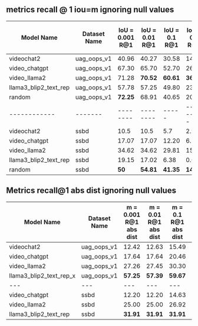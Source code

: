 ## metrics recall @ 1 iou=m ignoring null values 

| Model Name | Dataset Name | IoU = 0.001 R@1 | IoU = 0.01 R@1 | IoU = 0.1 R@1 | IoU = 0.3 R@1 | IoU = 0.5 R@1 | IoU = 0.7 R@1 | mIoU |
|------------|--------------|----------------|----------------|---------------|---------------|---------------|---------------| ---- |
| videochat2 | uag_oops_v1 | 40.96 | 40.27 | 30.58 | 14.88 | 5.12 | 0.96 |  10.48 |
| video_chatgpt | uag_oops_v1 | 67.30 | 65.70 | 52.70 | 26.69 | 10.34 | 2.74 |18.82 |
| video_llama2 | uag_oops_v1 | 71.28 | **70.52** | **60.61** | **36.98** | 17.85 | 5.46 |24.47 |
| llama3_blip2_text_rep | uag_oops_v1 | 57.78 | 57.25 | 49.80 | 23.53 | 7.32 | 1.83 |16.46 |
|random| uag_oops_v1| **72.25** | 68.91 | 40.65 | 20.70 | **19.8**| **6.80** |**26.21** |
|------------|-------|--------|--------|-----|---------|------|--------| ---- |
| videochat2 | ssbd |10.5 | 10.5 |5.7 | 2.9 | 0.96 | 0.00 | - |
| video_chatgpt | ssbd | 17.07 | 17.07 | 12.20 | 6.10 | 3.66 | 0.00 | 4.11 |
| video_llama2 | ssbd | 34.62 | 34.62 | 29.81 | 15.38 | 8.65 | 1.92 | 11.32 |
| llama3_blip2_text_rep | ssbd | 19.15 | 17.02 | 6.38 | 0.00 | 0.00 | 0.00 | 1.34 |
|random|ssbd|**50**| **54.81**|**41.35**|**14.42**|**5.77**| **4.81**| **13.08**|




## Metrics recall@1 abs dist ignoring null values

| Model Name | Dataset Name |  m = 0.001 R@1 abs dist |  m = 0.01 R@1 abs dist |  m = 0.1 R@1 abs dist |  m = 0.3 R@1 abs dist |  m = 0.5 R@1 abs dist |  m = 0.7 R@1 abs dist |
|------------|--------------|---------------------------------|---------------------------------|--------------------------------|--------------------------------|--------------------------------|--------------------------------|
| videochat2| uag_oops_v1 | 12.42 | 12.63 | 15.49 | 23.55 | 29.97 | 37.13 |
| video_chatgpt | uag_oops_v1 | 17.64 | 17.64 | 20.46 | 27.07 | 32.70 | 37.57 |
| video_llama2 | uag_oops_v1 | 27.26 | 27.45 | 30.30 | 36.15 | 40.66 | 44.79 |
| llama3_blip2_text_rep_x | uag_oops_v1 | **57.25** | **57.39** | **59.67** | **64.51** | **68.76** | **72.03** |
|--- | --- | --- | --- | --- | --- | --- | --- |
| video_chatgpt | ssbd | 12.20 | 12.20 | 14.63 | 19.51 | 23.17 | 24.39 |
| video_llama2 | ssbd | 25.00 | 25.00 | 26.92 | 27.88 | 30.77 | 30.77 |
| llama3_blip2_text_rep | ssbd | **31.91** | **31.91** | **31.91** | **36.17** | **38.30** | **38.30** |

